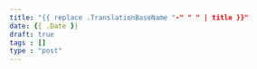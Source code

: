 ```yaml
---
title: "{{ replace .TranslationBaseName "-" " " | title }}"
date: {{ .Date }}
draft: true
tags : []
type : "post"
---
```

